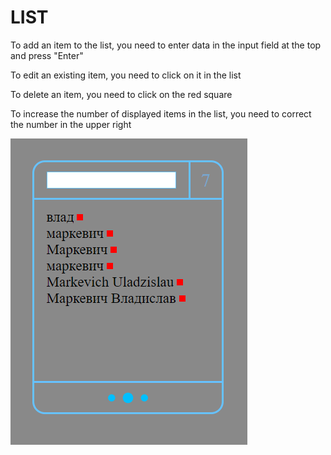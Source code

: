 # LIST

To add an item to the list, you need to enter data in the input field at the top and press "Enter"

To edit an existing item, you need to click on it in the list

To delete an item, you need to click on the red square

To increase the number of displayed items in the list, you need to correct the number in the upper right

![alt text](screenshots/screen.PNG "result")
